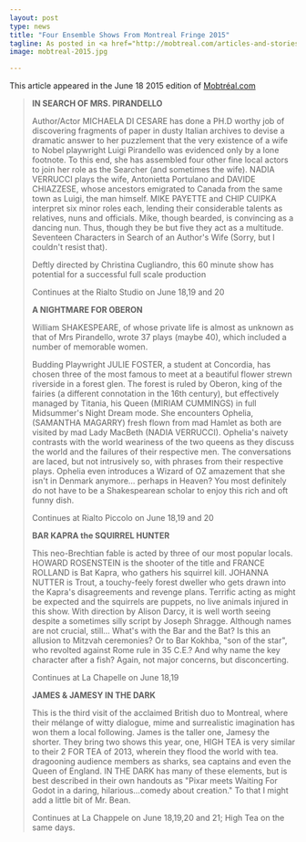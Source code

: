 ```yaml
---
layout: post
type: news
title: "Four Ensemble Shows From Montreal Fringe 2015"
tagline: As posted in <a href="http://mobtreal.com/articles-and-stories/four-ensemble-shows-from-montreal-fringe-2015/">Mobtréal</a>
image: mobtreal-2015.jpg

---
```

This article appeared in the June 18 2015 edition of [Mobtréal.com](http://mobtreal.com/articles-and-stories/four-ensemble-shows-from-montreal-fringe-2015/)

> **IN SEARCH OF MRS. PIRANDELLO**
>
> Author/Actor MICHAELA DI CESARE has done a PH.D worthy job of discovering fragments of paper in dusty Italian archives to devise a dramatic answer to her puzzlement that the very existence of a wife to Nobel playwright  Luigi Pirandello was evidenced only by a lone footnote. To this end, she has assembled four other fine local actors to join her role as the Searcher (and sometimes the wife). NADIA VERRUCCI plays the wife, Antonietta Portulano and DAVIDE CHIAZZESE, whose ancestors emigrated to Canada from the same town as Luigi, the man himself. MIKE PAYETTE and CHIP CUIPKA interpret six minor roles each, lending their considerable talents as relatives, nuns and officials. Mike, though bearded, is convincing as a dancing nun. Thus, though they be but five they act as a multitude. Seventeen Characters in Search  of an Author's Wife  (Sorry, but I couldn't resist that).
>
> Deftly directed by Christina Cugliandro, this 60 minute show has potential for a successful full scale production
>
> Continues at the Rialto Studio on June 18,19 and 20
>
> **A NIGHTMARE FOR OBERON**
>
> William SHAKESPEARE, of whose private life is almost as unknown as that of Mrs Pirandello, wrote 37 plays (maybe 40), which included a number of memorable women.
>
> Budding Playwright JULIE FOSTER, a student at Concordia, has chosen three of the most famous to meet at a beautiful flower strewn riverside in a forest glen. The forest is ruled by Oberon, king of the fairies (a different connotation in the 16th century), but effectively managed by Titania, his Queen (MIRIAM CUMMINGS) in full Midsummer's Night Dream mode. She  encounters Ophelia, (SAMANTHA MAGARRY) fresh flown from mad Hamlet as both are visited by mad Lady MacBeth (NADIA VERRUCCI). Ophelia's naivety contrasts with the world weariness of the two queens as they discuss the world and the failures of their respective men. The conversations are laced, but not intrusively so, with phrases from their respective plays. Ophelia even introduces a Wizard of OZ amazement that she isn't in Denmark anymore… perhaps in Heaven? You most definitely do not have to be a Shakespearean scholar to enjoy this rich and oft funny dish.
>
> Continues at Rialto Piccolo on June 18,19 and 20
>
> **BAR KAPRA the SQUIRREL HUNTER**
>
> This neo-Brechtian fable is acted by three of our most popular locals. HOWARD ROSENSTEIN is the shooter of the title and FRANCE ROLLAND is Bat Kapra, who gathers his squirrel kill. JOHANNA NUTTER is Trout, a touchy-feely forest dweller who gets drawn into the Kapra's disagreements and revenge plans. Terrific acting as might be expected and the squirrels are puppets, no live animals injured in this show. With direction by Alison Darcy, it is well worth seeing despite a sometimes silly script by Joseph Shragge. Although names are not crucial, still… What's with the Bar and the Bat? Is this an allusion to Mitzvah ceremonies? Or to Bar Kokhba, "son of the star", who revolted against Rome rule in 35 C.E.? And why name the key character after a fish? Again, not major concerns, but disconcerting.
>
> Continues at La Chapelle on June 18,19
>
> **JAMES & JAMESY IN THE DARK**
>
> This is the third visit of the acclaimed British duo to Montreal, where their mélange of witty dialogue, mime and surrealistic imagination has won them a local following. James is the taller one, Jamesy the shorter. They bring two shows this year, one, HIGH TEA is very similar to their 2 FOR TEA of 2013, wherein they flood the world with tea. dragooning audience members as sharks, sea captains and even the Queen of England. IN THE DARK has many of these elements, but is best described in their own handouts as "Pixar meets Waiting For Godot in a daring, hilarious…comedy about creation." To that I might add a little bit of Mr. Bean.
>
> Continues at La Chappele on June 18,19,20 and 21; High Tea on the same days.

